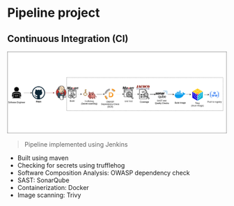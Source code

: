 # Pipeline project

## Continuous Integration (CI)
![](./CI.png)
> Pipeline implemented using Jenkins
- Built using maven
- Checking for secrets using trufflehog
- Software Composition Analysis: OWASP dependency check
- SAST: SonarQube
- Containerization: Docker
- Image scanning: Trivy